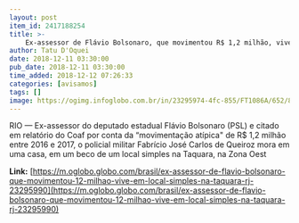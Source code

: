 ```yaml
---
layout: post
item_id: 2417188254
title: >-
    Ex-assessor de Flávio Bolsonaro, que movimentou R$ 1,2 milhão, vive em local simples na Taquara (RJ)
author: Tatu D'Oquei
date: 2018-12-11 03:30:00
pub_date: 2018-12-11 03:30:00
time_added: 2018-12-12 07:26:33
categories: [avisamos]
tags: []
image: https://ogimg.infoglobo.com.br/in/23295974-4fc-855/FT1086A/652/80246212_CAsa-do-ex-motorista-de-Flavio-Bolsonaro-filho-do-presidente-eleito-Jair-BolsonaroFabrici.jpg
---
```


RIO — Ex-assessor do deputado estadual Flávio Bolsonaro (PSL) e citado em relatório do Coaf por conta da “movimentação atípica" de R$ 1,2 milhão entre 2016 e 2017, o policial militar Fabrício José Carlos de Queiroz mora em uma casa, em um beco de um local simples na Taquara, na Zona Oest

**Link:** [https://m.oglobo.globo.com/brasil/ex-assessor-de-flavio-bolsonaro-que-movimentou-12-milhao-vive-em-local-simples-na-taquara-rj-23295990](https://m.oglobo.globo.com/brasil/ex-assessor-de-flavio-bolsonaro-que-movimentou-12-milhao-vive-em-local-simples-na-taquara-rj-23295990)

